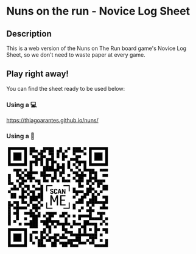 # Nuns on the run - Novice Log Sheet

## Description

This is a web version of the Nuns on The Run board game's Novice Log Sheet, so we don't need to waste paper at every game.

## Play right away!

You can find the sheet ready to be used below:

### Using a 💻

https://thiagoarantes.github.io/nuns/

### Using a 📱

![QR Code](_media/qr.jpg)